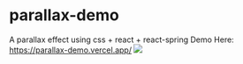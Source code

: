 # parallax-demo
A parallax effect using css + react + react-spring
Demo Here: <https://parallax-demo.vercel.app/>
![](https://user-images.githubusercontent.com/81671608/163705483-8b73b332-e55c-47c1-a587-d1736ab479fc.gif)
